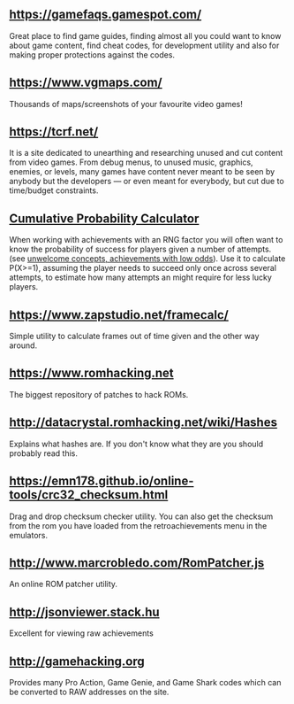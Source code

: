 ## https://gamefaqs.gamespot.com/

Great place to find game guides, finding almost all you could want to know about game content, find cheat codes, for development utility and also for making proper protections against the codes.


## https://www.vgmaps.com/

Thousands of maps/screenshots of your favourite video games!


## https://tcrf.net/

It is a site dedicated to unearthing and researching unused and cut content from video games. From debug menus, to unused music, graphics, enemies, or levels, many games have content never meant to be seen by anybody but the developers — or even meant for everybody, but cut due to time/budget constraints.


## [Cumulative Probability Calculator](https://www.danielsoper.com/statcalc/calculator.aspx?id=71)

When working with achievements with an RNG factor you will often want to know the probability of success for players given a number of attempts. (see [unwelcome concepts, achievements with low odds](Developers-Code-of-Conduct#unwelcome-concepts)). Use it to calculate P(X>=1), assuming the player needs to succeed only once across several attempts, to estimate how many attempts an might require for less lucky players.


## https://www.zapstudio.net/framecalc/

Simple utility to calculate frames out of time given and the other way around.


## https://www.romhacking.net

The biggest repository of patches to hack ROMs. 


## http://datacrystal.romhacking.net/wiki/Hashes

Explains what hashes are. If you don't know what they are you should probably read this.


## https://emn178.github.io/online-tools/crc32_checksum.html

Drag and drop checksum checker utility. You can also get the checksum from the rom you have loaded from the retroachievements menu in the emulators.


## http://www.marcrobledo.com/RomPatcher.js

An online ROM patcher utility.


## http://jsonviewer.stack.hu

Excellent for viewing raw achievements


## http://gamehacking.org

Provides many Pro Action, Game Genie, and Game Shark codes which can be converted to RAW addresses on the site. 

